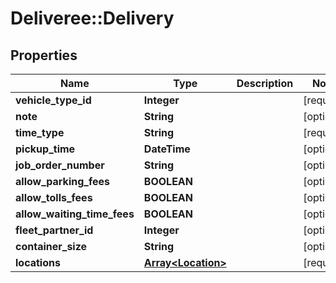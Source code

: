 # Deliveree::Delivery

## Properties
Name | Type | Description | Notes
------------ | ------------- | ------------- | -------------
**vehicle_type_id** | **Integer** |  | [required] 
**note** | **String** |  | [optional] 
**time_type** | **String** |  | [required] 
**pickup_time** | **DateTime** |  | [optional] 
**job_order_number** | **String** |  | [optional] 
**allow_parking_fees** | **BOOLEAN** |  | [optional] 
**allow_tolls_fees** | **BOOLEAN** |  | [optional] 
**allow_waiting_time_fees** | **BOOLEAN** |  | [optional] 
**fleet_partner_id** | **Integer** |  | [optional] 
**container_size** | **String** |  | [optional] 
**locations** | [**Array&lt;Location&gt;**](Location.md) |  | [required] 


